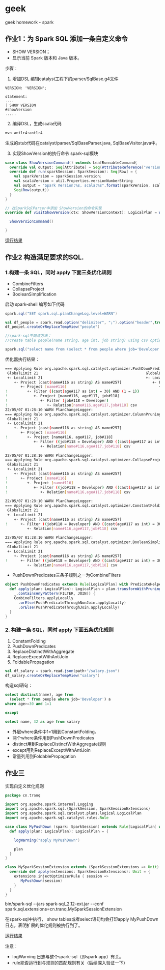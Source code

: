 # geek
geek homework - spark


## 作业1：为 Spark SQL 添加一条自定义命令

* SHOW VERSION；
* 显示当前 Spark 版本和 Java 版本。

步骤：
1. 增加DSL
   编辑catalyst工程下的parser/SqlBase.g4文件
```antlr4 
VERSION: 'VERSION';

statement:
....
| SHOW VERSION                                                     #showVersion
.....
```
2. 编译DSL，生成scala代码
```bash
mvn antlr4:antlr4
```
生成的stub代码在catalyst/parser/SqlBaseParser.java, SqlBaseVisitor.java中。


3. 实现ShowVersion的执行命令
   spark-sql模块
```scala
case class ShowVersionCommand() extends LeafRunnableCommand{
  override val output: Seq[Attribute] = Seq(AttributeReference("version", StringType)())
  override def run(sparkSession: SparkSession): Seq[Row] = {
    val sparkVersion = sparkSession.version;
    val scalaVersion = util.Properties.versionNumberString
    val output = "Spark Version:%s, scala:%s".format(sparkVersion, scalaVersion)
    Seq(Row(output))
  }
}

// 在SparkSqlParser中添加 ShowVersion的命令实现
override def visitShowVersion(ctx: ShowVersionContext): LogicalPlan = withOrigin(ctx) {

  ShowVersionCommand()

}
```

[运行结果](https://gitee.com/asiwen/geek-bigdata-camp/blob/master/week9_assigment/show_version_result.png)


## 作业2 构造满足要求的SQL.

### 1.构建一条 SQL，同时 apply 下面三条优化规则
* CombineFilters
* CollapseProject
* BooleanSimplification

启动 spark-shell 编写如下代码
```scala
spark.sql("SET spark.sql.planChangeLog.level=WARN")

val df_people = spark.read.option("delimiter", ";").option("header",true).csv(path+"/people.csv")
df_peopel.createOrReplaceTempView("people")

//spark-sql中简洁方法：
//create table people(name string, age int, job string) using csv options(path '/<absolute_path>people.csv', delimiter ';', header true);

spark.sql("select name from (select * from people where job='Developer') a where age=30 and 1=1").show()

```

优化器执行结果：
```bash
=== Applying Rule org.apache.spark.sql.catalyst.optimizer.PushDownPredicates ===
 GlobalLimit 21                                                 GlobalLimit 21
 +- LocalLimit 21                                               +- LocalLimit 21
    +- Project [cast(name#116 as string) AS name#257]              +- Project [cast(name#116 as string) AS name#257]
       +- Project [name#116]                                          +- Project [name#116]
!         +- Filter ((cast(age#117 as int) = 30) AND (1 = 1))            +- Project [name#116, age#117, job#118]
!            +- Project [name#116, age#117, job#118]                        +- Filter ((job#118 = Developer) AND ((cast(age#117 as int) = 30) AND (1 = 1)))
!               +- Filter (job#118 = Developer)                                +- Relation[name#116,age#117,job#118] csv
!                  +- Relation[name#116,age#117,job#118] csv  
22/05/07 01:28:10 WARN PlanChangeLogger: 
=== Applying Rule org.apache.spark.sql.catalyst.optimizer.ColumnPruning ===
 GlobalLimit 21                                                                                GlobalLimit 21
 +- LocalLimit 21                                                                              +- LocalLimit 21
    +- Project [cast(name#116 as string) AS name#257]                                             +- Project [cast(name#116 as string) AS name#257]
       +- Project [name#116]                                                                         +- Project [name#116]
!         +- Project [name#116, age#117, job#118]                                                       +- Project [name#116]
             +- Filter ((job#118 = Developer) AND ((cast(age#117 as int) = 30) AND (1 = 1)))               +- Filter ((job#118 = Developer) AND ((cast(age#117 as int) = 30) AND (1 = 1)))
                +- Relation[name#116,age#117,job#118] csv                                                     +- Relation[name#116,age#117,job#118] csv
           
22/05/07 01:28:10 WARN PlanChangeLogger: 
=== Applying Rule org.apache.spark.sql.catalyst.optimizer.CollapseProject ===
 GlobalLimit 21                                                                                GlobalLimit 21
 +- LocalLimit 21                                                                              +- LocalLimit 21
    +- Project [cast(name#116 as string) AS name#257]                                             +- Project [cast(name#116 as string) AS name#257]
!      +- Project [name#116]                                                                         +- Filter ((job#118 = Developer) AND ((cast(age#117 as int) = 30) AND (1 = 1)))
!         +- Project [name#116]                                                                         +- Relation[name#116,age#117,job#118] csv
!            +- Filter ((job#118 = Developer) AND ((cast(age#117 as int) = 30) AND (1 = 1)))   
!               +- Relation[name#116,age#117,job#118] csv                                      
           
22/05/07 01:28:10 WARN PlanChangeLogger: 
=== Applying Rule org.apache.spark.sql.catalyst.optimizer.ConstantFolding ===
 GlobalLimit 21                                                                          GlobalLimit 21
 +- LocalLimit 21                                                                        +- LocalLimit 21
    +- Project [cast(name#116 as string) AS name#257]                                       +- Project [cast(name#116 as string) AS name#257]
!      +- Filter ((job#118 = Developer) AND ((cast(age#117 as int) = 30) AND (1 = 1)))         +- Filter ((job#118 = Developer) AND ((cast(age#117 as int) = 30) AND true))
          +- Relation[name#116,age#117,job#118] csv                                               +- Relation[name#116,age#117,job#118] csv
           
22/05/07 01:28:10 WARN PlanChangeLogger: 
=== Applying Rule org.apache.spark.sql.catalyst.optimizer.BooleanSimplification ===
 GlobalLimit 21                                                                       GlobalLimit 21
 +- LocalLimit 21                                                                     +- LocalLimit 21
    +- Project [cast(name#116 as string) AS name#257]                                    +- Project [cast(name#116 as string) AS name#257]
!      +- Filter ((job#118 = Developer) AND ((cast(age#117 as int) = 30) AND true))         +- Filter ((job#118 = Developer) AND (cast(age#117 as int) = 30))
          +- Relation[name#116,age#117,job#118] csv                                            +- Relation[name#116,age#117,job#118] csv

```
* PushDownPredicates三条子规则之一为CombineFilters
```scala
object PushDownPredicates extends Rule[LogicalPlan] with PredicateHelper {
  def apply(plan: LogicalPlan): LogicalPlan = plan.transformWithPruning(
    _.containsAnyPattern(FILTER, JOIN)) {
    CombineFilters.applyLocally
      .orElse(PushPredicateThroughNonJoin.applyLocally)
      .orElse(PushPredicateThroughJoin.applyLocally)
  }
}
```

### 2. 构建一条 SQL，同时 apply 下面五条优化规则
1. ConstantFolding
2. PushDownPredicates
3. ReplaceDistinctWithAggregate
4. ReplaceExceptWithAntiJoin
5. FoldablePropagation

```scala
val df_salary = spark.read.json(path+"/salary.json")
df_salary.createOrReplaceTempView("salary")
```
构造sql语句：
```sql
select distinct(name), age from 
  (select * from people where job='Developer') a 
where age>=30 and 1=1  

except 

select name, 32 as age from salary
```
* 外层where条件中1=1用到ConstantFolding。
* 两个where条件用到PushDownPredicates
* distinct用到ReplaceDistinctWithAggregate规则
* except用到ReplaceExceptWithAntiJoin
* 常量列用到FoldablePropagation

## 作业三
实现自定义优化规则
```scala
package cn.tranq

import org.apache.spark.internal.Logging
import org.apache.spark.sql.{SparkSession, SparkSessionExtensions}
import org.apache.spark.sql.catalyst.plans.logical.LogicalPlan
import org.apache.spark.sql.catalyst.rules.Rule

case class MyPushDown (spark: SparkSession) extends Rule[LogicalPlan] with Logging {
  def apply(plan: LogicalPlan): LogicalPlan = {

    logWarning("apply MyPushDown")

    plan
  }
}

class MySparkSessionExtension extends (SparkSessionExtensions => Unit) {
  override def apply(extensions: SparkSessionExtensions): Unit = {
    extensions.injectOptimizerRule { session =>
       MyPushDown(session)
    }
  }
}
```
bin/spark-sql --jars spark-sql_2.12-ext.jar --conf spark.sql.extensions=cn.tranq.MySparkSessionExtension

在spark-sql中执行， show tables或者select语句均会打印apply MyPushDown日志。表明扩展的优化规则被执行到了。

[运行结果](https://gitee.com/asiwen/geek-bigdata-camp/blob/master/week9_assigment/mypushdown_result.png)

注意：
* logWarning 日志与整个spark-sql（即spark app）有关。
* rule能否运行到与规则的匹配规则有关（后续深入验证一下）
